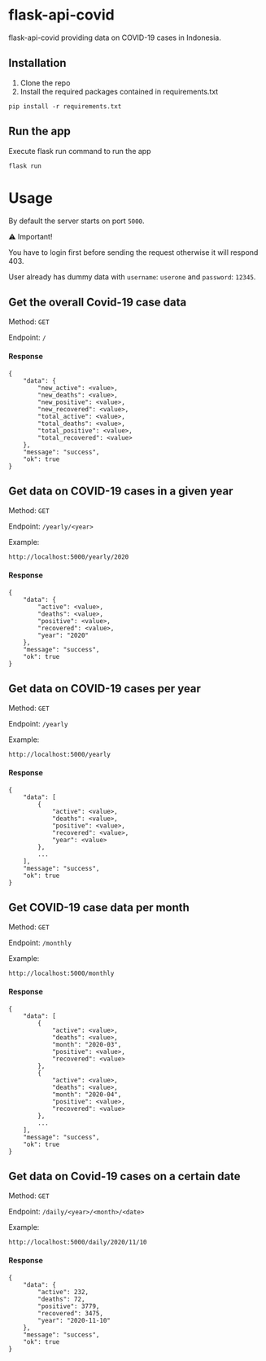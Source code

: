 # flask-api-covid

flask-api-covid providing data on COVID-19 cases in Indonesia.

## Installation
1. Clone the repo
2. Install the required packages contained in requirements.txt
```
pip install -r requirements.txt
```

## Run the app
Execute flask run command to run the app
```
flask run
```

# Usage

By default the server starts on port `5000`. 

:warning: Important!

You have to login first before sending the request otherwise it will respond 403.

User already has dummy data with `username`: `userone` and `password`: `12345`.

## Get the overall Covid-19 case data

Method: `GET`

Endpoint: `/`

#### Response
```
{
    "data": {
        "new_active": <value>,
        "new_deaths": <value>,
        "new_positive": <value>,
        "new_recovered": <value>,
        "total_active": <value>,
        "total_deaths": <value>,
        "total_positive": <value>,
        "total_recovered": <value>
    },
    "message": "success",
    "ok": true
}
```

## Get data on COVID-19 cases in a given year

Method: `GET`

Endpoint: `/yearly/<year>`

Example:
```
http://localhost:5000/yearly/2020
```

#### Response
```
{
    "data": {
        "active": <value>,
        "deaths": <value>,
        "positive": <value>,
        "recovered": <value>,
        "year": "2020"
    },
    "message": "success",
    "ok": true
}
```

## Get data on COVID-19 cases per year

Method: `GET`

Endpoint: `/yearly`

Example:
```
http://localhost:5000/yearly
```

#### Response
```
{
    "data": [
        {
            "active": <value>,
            "deaths": <value>,
            "positive": <value>,
            "recovered": <value>,
            "year": <value>
        },
        ...
    ],
    "message": "success",
    "ok": true
}
```

## Get COVID-19 case data per month

Method: `GET`

Endpoint: `/monthly`

Example:
```
http://localhost:5000/monthly
```

#### Response
```
{
    "data": [
        {
            "active": <value>,
            "deaths": <value>,
            "month": "2020-03",
            "positive": <value>,
            "recovered": <value>
        },
        {
            "active": <value>,
            "deaths": <value>,
            "month": "2020-04",
            "positive": <value>,
            "recovered": <value>
        },
        ...
    ],
    "message": "success",
    "ok": true
}
```

## Get data on Covid-19 cases on a certain date

Method: `GET`

Endpoint: `/daily/<year>/<month>/<date>`

Example:
```
http://localhost:5000/daily/2020/11/10
```

#### Response
```
{
    "data": {
        "active": 232,
        "deaths": 72,
        "positive": 3779,
        "recovered": 3475,
        "year": "2020-11-10"
    },
    "message": "success",
    "ok": true
}
```
